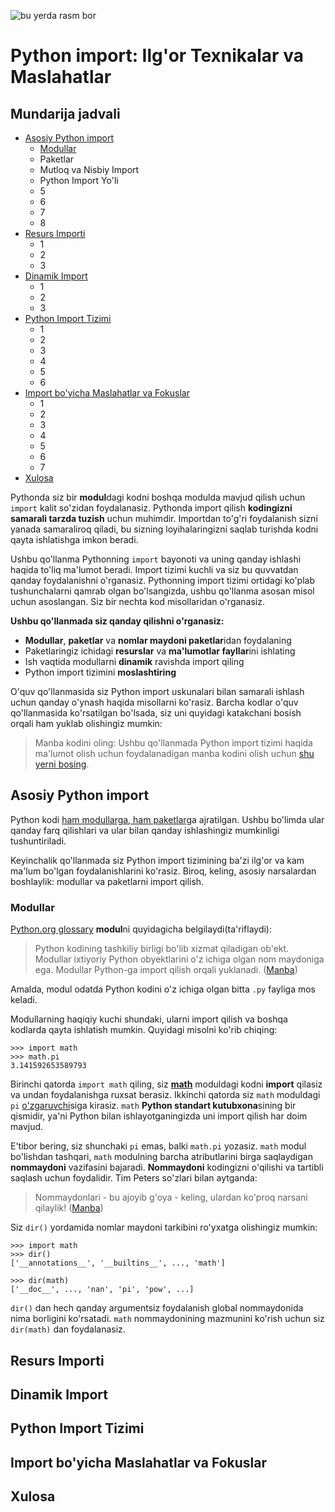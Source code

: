 ![bu yerda rasm bor](https://realpython.com/cdn-cgi/image/width=960,format=auto/https://files.realpython.com/media/Python-Imports_Watermarked.ae72c8a00197.jpg)
# Python import: Ilg'or Texnikalar va Maslahatlar
## Mundarija jadvali
* [Asosiy Python import](https://github.com/ShodmonovZafar/import_python#asosiy-python-import)
    + [Modullar](https://github.com/ShodmonovZafar/import_python#modullar)
    + Paketlar
    + Mutloq va Nisbiy Import
    + Python Import Yo'li
    + 5
    + 6
    + 7
    + 8
* [Resurs Importi](https://github.com/ShodmonovZafar/import_python#resurs-importi)
    + 1
    + 2
    + 3
* [Dinamik Import](https://github.com/ShodmonovZafar/import_python#dinamik-import)
    + 1
    + 2
    + 3
* [Python Import Tizimi](https://github.com/ShodmonovZafar/import_python#python-import-tizimi)
    + 1
    + 2
    + 3
    + 4
    + 5
    + 6
* [Import bo'yicha Maslahatlar va Fokuslar](https://github.com/ShodmonovZafar/import_python#import-boyicha-maslahatlar-va-fokuslar)
    + 1
    + 2
    + 3
    + 4
    + 5
    + 6
    + 7
* [Xulosa](https://github.com/ShodmonovZafar/import_python#xulosa)

Pythonda siz bir **modul**dagi kodni boshqa modulda mavjud qilish uchun `import` kalit so'zidan foydalanasiz. Pythonda import qilish **kodingizni samarali tarzda tuzish** uchun muhimdir. Importdan to'g'ri foydalanish sizni yanada samaraliroq qiladi, bu sizning loyihalaringizni saqlab turishda kodni qayta ishlatishga imkon beradi.

Ushbu qo'llanma Pythonning `import` bayonoti va uning qanday ishlashi haqida to'liq ma'lumot beradi. Import tizimi kuchli va siz bu quvvatdan qanday foydalanishni o'rganasiz. Pythonning import tizimi ortidagi ko'plab tushunchalarni qamrab olgan bo'lsangizda, ushbu qo'llanma asosan misol uchun asoslangan. Siz bir nechta kod misollaridan o'rganasiz.

**Ushbu qo'llanmada siz qanday qilishni o'rganasiz:**
* **Modullar**, **paketlar** va **nomlar maydoni paketlar**idan foydalaning
* Paketlaringiz ichidagi **resurslar** va **ma'lumotlar fayllar**ini ishlating
* Ish vaqtida modullarni **dinamik** ravishda import qiling
* Python import tizimini **moslashtiring**

<!-- https://realpython.com/bonus/python-import/ -->
O'quv qo'llanmasida siz Python import uskunalari bilan samarali ishlash uchun qanday o'ynash haqida misollarni ko'rasiz. Barcha kodlar o'quv qo'llanmasida ko'rsatilgan bo'lsada, siz uni quyidagi katakchani bosish orqali ham yuklab olishingiz mumkin:
> Manba kodini oling: Ushbu qo'llanmada Python import tizimi haqida ma'lumot olish uchun foydalanadigan manba kodini olish uchun [shu yerni bosing](https://realpython.com/bonus/python-import/).

## Asosiy Python import
Python kodi [ham modullarga, ham paketlar](https://github.com/ShodmonovZafar/modules_and_packages#modules_and_packages)ga ajratilgan. Ushbu bo'limda ular qanday farq qilishlari va ular bilan qanday ishlashingiz mumkinligi tushuntiriladi.

Keyinchalik qo'llanmada siz Python import tizimining ba'zi ilg'or va kam ma'lum bo'lgan foydalanishlarini ko'rasiz. Biroq, keling, asosiy narsalardan boshlaylik: modullar va paketlarni import qilish.

### Modullar

[Python.org glossary](https://docs.python.org/glossary.html) **modul**ni quyidagicha belgilaydi(ta'riflaydi):
> Python kodining tashkiliy birligi bo'lib xizmat qiladigan ob'ekt. Modullar ixtiyoriy Python obyektlarini o'z ichiga olgan nom maydoniga ega. Modullar Python-ga import qilish orqali yuklanadi. ([Manba](https://docs.python.org/glossary.html#term-module))

Amalda, modul odatda Python kodini o'z ichiga olgan bitta `.py` fayliga mos keladi.

Modullarning haqiqiy kuchi shundaki, ularni import qilish va boshqa kodlarda qayta ishlatish mumkin. Quyidagi misolni ko'rib chiqing:
```
>>> import math
>>> math.pi
3.141592653589793
```
Birinchi qatorda `import math` qiling, siz [**math**](https://realpython.com/python-math-module/) moduldagi kodni **import** qilasiz va undan foydalanishga ruxsat berasiz. Ikkinchi qatorda siz `math` moduldagi `pi` [o'zgaruvchi](https://realpython.com/python-variables/)siga kirasiz. `math` **Python standart kutubxona**sining bir qismidir, ya'ni Python bilan ishlayotganingizda uni import qilish har doim mavjud.

E'tibor bering, siz shunchaki `pi` emas, balki `math.pi` yozasiz. `math` modul bo'lishdan tashqari, `math` modulning barcha atributlarini birga saqlaydigan **nommaydoni** vazifasini bajaradi. **Nommaydoni** kodingizni o'qilishi va tartibli saqlash uchun foydalidir. Tim Peters so'zlari bilan aytganda:

> Nommaydonlari - bu ajoyib g'oya - keling, ulardan ko'proq narsani qilaylik! ([Manba](https://www.python.org/dev/peps/pep-0020/))

Siz `dir()` yordamida nomlar maydoni tarkibini ro'yxatga olishingiz mumkin:
```
>>> import math
>>> dir()
['__annotations__', '__builtins__', ..., 'math']

>>> dir(math)
['__doc__', ..., 'nan', 'pi', 'pow', ...]
```

`dir()` dan hech qanday argumentsiz foydalanish global nommaydonida nima borligini ko'rsatadi. `math` nommaydonining mazmunini ko'rish uchun siz `dir(math)` dan foydalanasiz.


## Resurs Importi
## Dinamik Import
## Python Import Tizimi
## Import bo'yicha Maslahatlar va Fokuslar
## Xulosa
